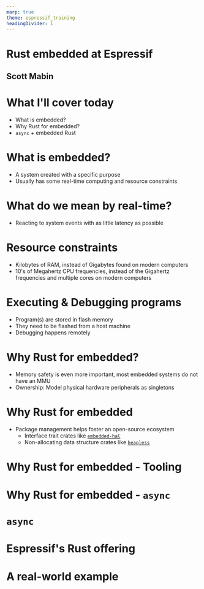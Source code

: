 ```yaml
---
marp: true
theme: espressif_training
headingDivider: 1
---
```


<!-- _class: lead -->
# Rust embedded at Espressif
## Scott Mabin

# What I'll cover today

- What is embedded?
- Why Rust for embedded?
- `async` + embedded Rust

# What is embedded?

- A system created with a specific purpose
- Usually has some real-time computing and resource constraints

<!-- SPEAKER NOTES 
  - Examples:
    - A electronic door lock
    - A temperature data logger, applications like agriculture uses
-->
# What do we mean by real-time?

- Reacting to system events with as little latency as possible

# Resource constraints

- Kilobytes of RAM, instead of Gigabytes found on modern computers
- 10's of Megahertz CPU frequencies, instead of the Gigahertz frequencies and multiple cores on modern computers
<!-- esp32 with a few hundred K of RAM, and a few MB of flash to store our program(s) -->

# Executing & Debugging programs

- Program(s) are stored in flash memory
- They need to be flashed from a host machine
- Debugging happens remotely

# Why Rust for embedded?

- Memory safety is even more important, most embedded systems do not have an MMU
- Ownership: Model physical hardware peripherals as singletons

# Why Rust for embedded

- Package management helps foster an open-source ecosystem
  - Interface trait crates like [`embedded-hal`](https://docs.rs/embedded-hal/latest/embedded_hal/)
  - Non-allocating data structure crates like [`heapless`](https://japaric.github.io/heapless/heapless/index.html)

# Why Rust for embedded - Tooling

<!-- wokwi, probe-rs, espup for Xtensa -->

# Why Rust for embedded - `async`

<!-- benefits of async for both single threaded and applications with threads -->

# `async`

<!-- TODO do I talk about how it works for embedded?? -->

# Espressif's Rust offering

<!-- chip support -->
<!-- Espressif's chip lineup, WiFi, Bluetooth, 802.15.4 etc as an example -->

<!-- Rust support, STD, no_std -->

# A real-world example

<!-- Show the esp-wifi demo? -->
<!-- What is possible today -->
